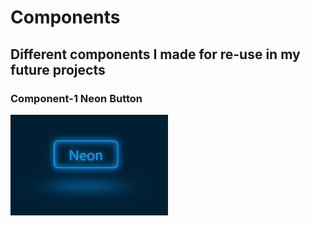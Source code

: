 # Components

## Different components I made for re-use in my future projects

### Component-1 Neon Button

<img src = "documentation/neon_no_hover.PNG" width = 50%>
